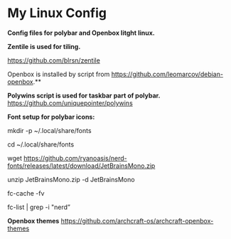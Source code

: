 # My Linux Config
**Config files for polybar and Openbox litght linux.**

**Zentile is used for tiling.**

https://github.com/blrsn/zentile


Openbox is installed by script from https://github.com/leomarcov/debian-openbox.**

**Polywins script is used for taskbar part of polybar.** https://github.com/uniquepointer/polywins

**Font setup for polybar icons:**

mkdir -p ~/.local/share/fonts

cd ~/.local/share/fonts

wget https://github.com/ryanoasis/nerd-fonts/releases/latest/download/JetBrainsMono.zip

unzip JetBrainsMono.zip -d JetBrainsMono

fc-cache -fv

fc-list | grep -i "nerd”


**Openbox themes**
https://github.com/archcraft-os/archcraft-openbox-themes
